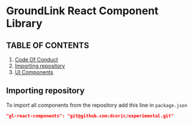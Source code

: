 # GroundLink React Component Library

## TABLE OF CONTENTS

1. [Code Of Conduct](CODE_OF_CONDUCT.md)
1. [Importing repository](#importing-repository)
1. [UI Components](./ui-components/README.md)

## Importing repository

To import all components from the repository add this line in `package.json`

```json
"gl-react-components": "git@github.com:dcoric/experimental.git"
```
